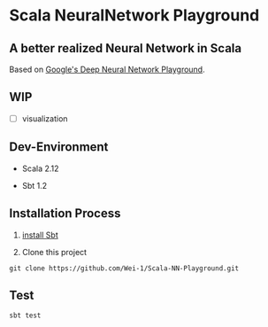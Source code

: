 # Scala NeuralNetwork Playground


## A better realized Neural Network in Scala

Based on [Google's Deep Neural Network Playground](http://playground.tensorflow.org).


## WIP

 - [ ] visualization


## Dev-Environment

- Scala 2.12

- Sbt 1.2


## Installation Process

1. [install Sbt](https://www.scala-sbt.org/download.html)

2. Clone this project

```
git clone https://github.com/Wei-1/Scala-NN-Playground.git
```


## Test

    sbt test

